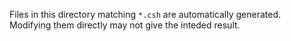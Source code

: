 Files in this directory matching `*.csh` are automatically generated.  Modifying them directly
may not give the inteded result.
